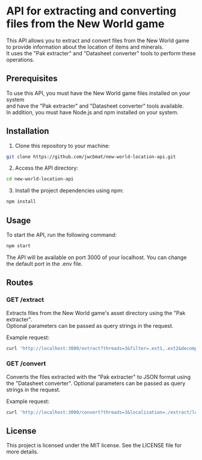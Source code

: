 # API for extracting and converting files from the New World game

This API allows you to extract and convert files from the New World game<br>
to provide information about the location of items and minerals. <br>
It uses the "Pak extracter" and "Datasheet converter" tools to perform these operations.

## Prerequisites

To use this API, you must have the New World game files installed on your system<br>
and have the "Pak extracter" and "Datasheet converter" tools available.<br>
In addition, you must have Node.js and npm installed on your system.

## Installation

1. Clone this repository to your machine:

```bash
git clone https://github.com/jwcbmat/new-world-location-api.git
```

2. Access the API directory:

```bash
cd new-world-location-api
```

3. Install the project dependencies using npm:

```bash
npm install
```

## Usage

To start the API, run the following command:

```bash
npm start
```

The API will be available on port 3000 of your localhost. You can change the default port in the .env file.

## Routes

### GET /extract

Extracts files from the New World game's asset directory using the "Pak extracter". <br>
Optional parameters can be passed as query strings in the request.

Example request:

```bash
curl 'http://localhost:3000/extract?threads=3&filter=.ext1,.ext2&decompress-azcs&fix-luac&hash=./extract/files.sha1'
```

### GET /convert

Converts the files extracted with the "Pak extracter" to JSON format using the "Datasheet converter". Optional parameters can be passed as query strings in the request.

Example request:

```bash
curl 'http://localhost:3000/convert?threads=3&localization=./extract/localization/en-us&keep-structure'
```

## License

This project is licensed under the MIT license. See the LICENSE file for more details.